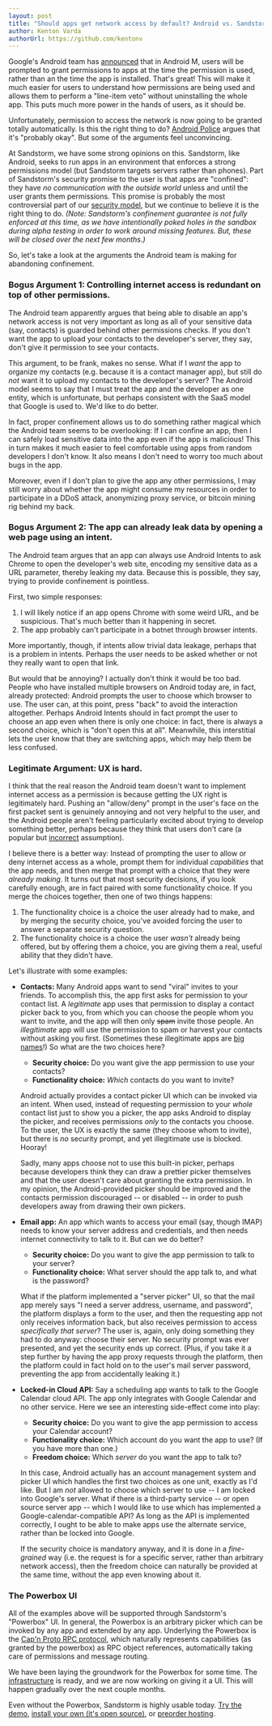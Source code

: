 ```yaml
---
layout: post
title: "Should apps get network access by default? Android vs. Sandstorm"
author: Kenton Varda
authorUrl: https://github.com/kentonv
---
```


Google's Android team has [announced](http://arstechnica.com/gadgets/2015/05/android-m-dev-preview-launches-permission-controls-fingerprint-api-and-more/) that in Android M, users will be prompted to grant permissions to apps at the time the permission is used, rather than an the time the app is installed. That's great! This will make it much easier for users to understand how permissions are being used and allows them to perform a "line-item veto" without uninstalling the whole app. This puts much more power in the hands of users, as it should be.

Unfortunately, permission to access the network is now going to be granted totally automatically. Is this the right thing to do? [Android Police](http://www.androidpolice.com/2015/06/06/android-m-will-never-ask-users-for-permission-to-use-the-internet-and-thats-probably-okay/) argues that it's "probably okay". But some of the arguments feel unconvincing.

At Sandstorm, we have some strong opinions on this. Sandstorm, like Android, seeks to run apps in an environment that enforces a strong permissions model (but Sandstorm targets servers rather than phones). Part of Sandstorm's security promise to the user is that apps are "confined": they have _no communication with the outside world_ unless and until the user grants them permissions. This promise is probably the most controversial part of our [security model](https://github.com/sandstorm-io/sandstorm/wiki/Security-Practices-Overview), but we continue to believe it is the right thing to do. _(Note: Sandstorm's confinement guarantee is not fully enforced at this time, as we have intentionally poked holes in the sandbox during alpha testing in order to work around missing features. But, these will be closed over the next few months.)_

So, let's take a look at the arguments the Android team is making for abandoning confinement.

### Bogus Argument 1: Controlling internet access is redundant on top of other permissions.

The Android team apparently argues that being able to disable an app's network access is not very important as long as all of your sensitive data (say, contacts) is guarded behind other permissions checks. If you don't want the app to upload your contacts to the developer's server, they say, don't give it permission to see your contacts.

This argument, to be frank, makes no sense. What if I _want_ the app to organize my contacts (e.g. because it is a contact manager app), but still do _not_ want it to upload my contacts to the developer's server? The Android model seems to say that I must treat the app and the developer as one entity, which is unfortunate, but perhaps consistent with the SaaS model that Google is used to. We'd like to do better.

In fact, proper confinement allows us to do something rather magical which the Android team seems to be overlooking: If I can confine an app, then I can safely load sensitive data into the app even if the app is malicious! This in turn makes it much easier to feel comfortable using apps from random developers I don't know. It also means I don't need to worry too much about bugs in the app.

Moreover, even if I don't plan to give the app any other permissions, I may still worry about whether the app might consume my resources in order to participate in a DDoS attack, anonymizing proxy service, or bitcoin mining rig behind my back.

### Bogus Argument 2: The app can already leak data by opening a web page using an intent.

The Android team argues that an app can always use Android Intents to ask Chrome to open the developer's web site, encoding my sensitive data as a URL parameter, thereby leaking my data. Because this is possible, they say, trying to provide confinement is pointless.

First, two simple responses:

1. I will likely notice if an app opens Chrome with some weird URL, and be suspicious. That's much better than it happening in secret.
2. The app probably can't participate in a botnet through browser intents.

More importantly, though, if intents allow trivial data leakage, perhaps that is a problem in intents. Perhaps the user needs to be asked whether or not they really want to open that link.

But would that be annoying? I actually don't think it would be too bad. People who have installed multiple browsers on Android today are, in fact, already protected: Android prompts the user to choose which browser to use. The user can, at this point, press "back" to avoid the interaction altogether. Perhaps Android Intents should in fact prompt the user to choose an app even when there is only one choice: in fact, there is always a second choice, which is "don't open this at all". Meanwhile, this interstitial lets the user know that they are switching apps, which may help them be less confused.

### Legitimate Argument: UX is hard.

I think that the real reason the Android team doesn't want to implement internet access as a permission is because getting the UX right is legitimately hard. Pushing an "allow/deny" prompt in the user's face on the first packet sent is genuinely annoying and not very helpful to the user, and the Android people aren't feeling particularly excited about trying to develop something better, perhaps because they think that users don't care (a popular but [incorrect](http://boingboing.net/2015/06/08/internet-users-care-about-thei.html) assumption).

I believe there is a better way: Instead of prompting the user to allow or deny internet access as a whole, prompt them for individual _capabilities_ that the app needs, and then merge that prompt with a choice that they were _already making_. It turns out that most security decisions, if you look carefully enough, are in fact paired with some functionality choice. If you merge the choices together, then one of two things happens:

1. The functionality choice is a choice the user already had to make, and by merging the security choice, you've avoided forcing the user to answer a separate security question.
2. The functionality choice is a choice the user _wasn't_ already being offered, but by offering them a choice, you are giving them a real, useful ability that they didn't have.

Let's illustrate with some examples:

* **Contacts:** Many Android apps want to send "viral" invites to your friends. To accomplish this, the app first asks for permission to your contact list. A _legitimate_ app uses that permission to display a contact picker back to you, from which you can choose the people whom you want to invite, and the app will then only <s>spam</s> invite those people. An _illegitimate_ app will use the permission to spam or harvest your contacts without asking you first. (Sometimes these illegitimate apps are [big names](http://blog.path.com/post/17274932484/we-are-sorry)!) So what are the two choices here?
  - **Security choice:** Do you want give the app permission to use your contacts?
  - **Functionality choice:** _Which_ contacts do you want to invite?

  Android actually provides a contact picker UI which can be invoked via an intent. When used, instead of requesting permission to your _whole_ contact list just to show you a picker, the app asks Android to display the picker, and receives permissions _only_ to the contacts you choose. To the user, the UX is exactly the same (they choose whom to invite), but there is _no_ security prompt, and yet illegitimate use is blocked. Hooray!

  Sadly, many apps choose not to use this built-in picker, perhaps because developers think they can draw a prettier picker themselves and that the user doesn't care about granting the extra permission. In my opinion, the Android-provided picker should be improved and the contacts permission discouraged -- or disabled -- in order to push developers away from drawing their own pickers.

* **Email app:** An app which wants to access your email (say, though IMAP) needs to know your server address and credentials, and then needs internet connectivity to talk to it. But can we do better?
  - **Security choice:** Do you want to give the app permission to talk to your server?
  - **Functionality choice:** What server should the app talk to, and what is the password?
  
  What if the platform implemented a "server picker" UI, so that the mail app merely says "I need a server address, username, and password", the platform displays a form to the user, and then the requesting app not only receives information back, but also receives permission to access _specifically that server_? The user is, again, only doing something they had to do anyway: choose their server. No security prompt was ever presented, and yet the security ends up correct. (Plus, if you take it a step further by having the app proxy requests through the platform, then the platform could in fact hold on to the user's mail server password, preventing the app from accidentally leaking it.)

* **Locked-in Cloud API:** Say a scheduling app wants to talk to the Google Calendar cloud API. The app only integrates with Google Calendar and no other service. Here we see an interesting side-effect come into play:
  - **Security choice:** Do you want to give the app permission to access your Calendar account?
  - **Functionality choice:** Which account do you want the app to use? (If you have more than one.)
  - **Freedom choice:** Which _server_ do you want the app to talk to?
  
  In this case, Android actually has an account management system and picker UI which handles the first two choices as one unit, exactly as I'd like. But I am _not_ allowed to choose which server to use -- I am locked into Google's server. What if there is a third-party service -- or open source server app -- which I would like to use which has implemented a Google-calendar-compatible API? As long as the API is implemented correctly, I ought to be able to make apps use the alternate service, rather than be locked into Google.

  If the security choice is mandatory anyway, and it is done in a _fine-grained_ way (i.e. the request is for a specific server, rather than arbitrary network access), then the freedom choice can naturally be provided at the same time, without the app even knowing about it.

### The Powerbox UI

All of the examples above will be supported through Sandstorm's "Powerbox" UI. In general, the Powerbox is an arbitrary picker which can be invoked by any app and extended by any app. Underlying the Powerbox is the [Cap'n Proto RPC protocol](https://capnproto.org/rpc.html), which naturally represents capabilities (as granted by the powerbox) as RPC object references, automatically taking care of permissions and message routing.

We have been laying the groundwork for the Powerbox for some time. The [infrastructure](https://github.com/sandstorm-io/sandstorm/wiki/Security-Practices-Overview#capability-based-usable-security) is ready, and we are now working on giving it a UI. This will happen gradually over the next couple months.

Even without the Powerbox, Sandstorm is highly usable today. [Try the demo](https://demo.sandstorm.io), [install your own (it's open source)](https://sandstorm.io/install/), or [preorder hosting](https://sandstorm.io/preorder.html).
